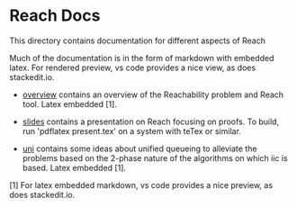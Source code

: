 # Reach Docs

This directory contains documentation for different aspects of Reach

Much of the documentation is in the form of markdown with embedded latex.
For rendered preview, vs code provides a nice view, as does stackedit.io.

- [overview](overview.md) contains an overview of
  the Reachability problem and Reach tool. Latex embedded [1].

- [slides](slides/present.pdf) contains a presentation on Reach focusing on proofs.
  To build, run 'pdflatex present.tex' on a system with teTex or
  similar.

- [uni](uni.md) contains some ideas about unified queueing to
  alleviate the problems based on the 2-phase nature of the algorithms
  on which iic is based. Latex embedded [1].

[1] For latex embedded markdown, vs code provides a nice preview, as
does stackedit.io.
